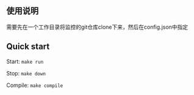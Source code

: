## 使用说明
需要先在一个工作目录将监控的git仓库clone下来，然后在config.json中指定

## Quick start

Start: `make run`

Stop: `make down`

Compile: `make compile`